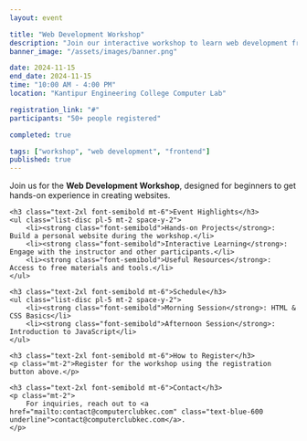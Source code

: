 ```yaml
---
layout: event

title: "Web Development Workshop"
description: "Join our interactive workshop to learn web development from the ground up!"
banner_image: "/assets/images/banner.png"

date: 2024-11-15
end_date: 2024-11-15
time: "10:00 AM - 4:00 PM"
location: "Kantipur Engineering College Computer Lab"

registration_link: "#"
participants: "50+ people registered"

completed: true

tags: ["workshop", "web development", "frontend"]
published: true
---
```


<div class="prose max-w-none mx-auto my-8">
    <p class="text-lg">
        Join us for the <strong class="font-bold">Web Development Workshop</strong>, designed for beginners to get hands-on experience in creating websites.
    </p>

    <h3 class="text-2xl font-semibold mt-6">Event Highlights</h3>
    <ul class="list-disc pl-5 mt-2 space-y-2">
        <li><strong class="font-semibold">Hands-on Projects</strong>: Build a personal website during the workshop.</li>
        <li><strong class="font-semibold">Interactive Learning</strong>: Engage with the instructor and other participants.</li>
        <li><strong class="font-semibold">Useful Resources</strong>: Access to free materials and tools.</li>
    </ul>

    <h3 class="text-2xl font-semibold mt-6">Schedule</h3>
    <ul class="list-disc pl-5 mt-2 space-y-2">
        <li><strong class="font-semibold">Morning Session</strong>: HTML & CSS Basics</li>
        <li><strong class="font-semibold">Afternoon Session</strong>: Introduction to JavaScript</li>
    </ul>

    <h3 class="text-2xl font-semibold mt-6">How to Register</h3>
    <p class="mt-2">Register for the workshop using the registration button above.</p>

    <h3 class="text-2xl font-semibold mt-6">Contact</h3>
    <p class="mt-2">
        For inquiries, reach out to <a href="mailto:contact@computerclubkec.com" class="text-blue-600 underline">contact@computerclubkec.com</a>.
    </p>
</div>
